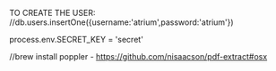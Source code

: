 TO CREATE THE USER:
//db.users.insertOne({username:'atrium',password:'atrium'})

process.env.SECRET_KEY = 'secret'

//brew install poppler - https://github.com/nisaacson/pdf-extract#osx
